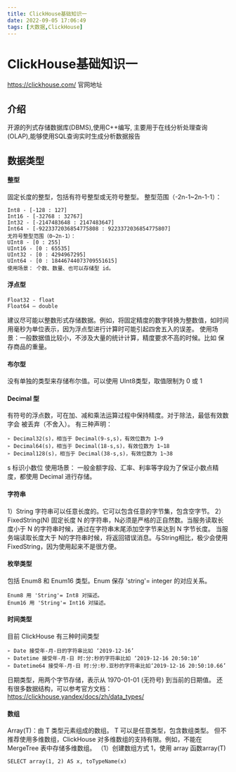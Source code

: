 ```yaml
---
title: ClickHouse基础知识一
date: 2022-09-05 17:06:49
tags: [大数据,ClickHouse]
---
```

# ClickHouse基础知识一

https://clickhouse.com/ 官网地址

## 介绍
开源的列式存储数据库(DBMS),使用C++编写,
主要用于在线分析处理查询(OLAP),能够使用SQL查询实时生成分析数据报告

<!--more-->

## 数据类型
#### 整型
固定长度的整型，包括有符号整型或无符号整型。
整型范围（-2n-1~2n-1-1）：
```
Int8 - [-128 : 127]
Int16 - [-32768 : 32767]
Int32 - [-2147483648 : 2147483647]
Int64 - [-9223372036854775808 : 9223372036854775807]
无符号整型范围（0~2n-1）：
UInt8 - [0 : 255]
UInt16 - [0 : 65535]
UInt32 - [0 : 4294967295]
UInt64 - [0 : 18446744073709551615]
使用场景： 个数、数量、也可以存储型 id。
```
#### 浮点型
```
Float32 - float
Float64 – double
```
建议尽可能以整数形式存储数据。例如，将固定精度的数字转换为整数值，如时间用毫秒为单位表示，因为浮点型进行计算时可能引起四舍五入的误差。
使用场景：一般数据值比较小，不涉及大量的统计计算，精度要求不高的时候。比如
保存商品的重量。

#### 布尔型
没有单独的类型来存储布尔值。可以使用 UInt8类型，取值限制为 0 或 1

#### Decimal 型
有符号的浮点数，可在加、减和乘法运算过程中保持精度。对于除法，最低有效数字会
被丢弃（不舍入）。
有三种声明：
```
➢ Decimal32(s)，相当于 Decimal(9-s,s)，有效位数为 1~9
➢ Decimal64(s)，相当于 Decimal(18-s,s)，有效位数为 1~18
➢ Decimal128(s)，相当于 Decimal(38-s,s)，有效位数为 1~38
```
s 标识小数位
使用场景： 一般金额字段、汇率、利率等字段为了保证小数点精度，都使用 Decimal
进行存储。


#### 字符串
1）String
字符串可以任意长度的。它可以包含任意的字节集，包含空字节。
2）FixedString(N)
固定长度 N 的字符串，N必须是严格的正自然数。当服务读取长度小于 N 的字符串时候，通过在字符串末尾添加空字节来达到 N 字节长度。 当服务端读取长度大于 N的字符串时候，将返回错误消息。与String相比，极少会使用FixedString，因为使用起来不是很方便。


#### 枚举类型
包括 Enum8 和 Enum16 类型。Enum 保存 'string'= integer 的对应关系。
```
Enum8 用 'String'= Int8 对描述。
Enum16 用 'String'= Int16 对描述。
```

####  时间类型
目前 ClickHouse 有三种时间类型
```
➢ Date 接受年-月-日的字符串比如 ‘2019-12-16’ 
➢ Datetime 接受年-月-日 时:分:秒的字符串比如 ‘2019-12-16 20:50:10’ 
➢ Datetime64 接受年-月-日 时:分:秒.亚秒的字符串比如‘2019-12-16 20:50:10.66’
```
日期类型，用两个字节存储，表示从 1970-01-01 (无符号) 到当前的日期值。
还有很多数据结构，可以参考官方文档：https://clickhouse.yandex/docs/zh/data_types/

#### 数组
Array(T)：由 T 类型元素组成的数组。
T 可以是任意类型，包含数组类型。 但不推荐使用多维数组，ClickHouse 对多维数组的支持有限。例如，不能在 MergeTree 表中存储多维数组。
（1）创建数组方式 1，使用 array 函数array(T)
```
SELECT array(1, 2) AS x, toTypeName(x)
```

